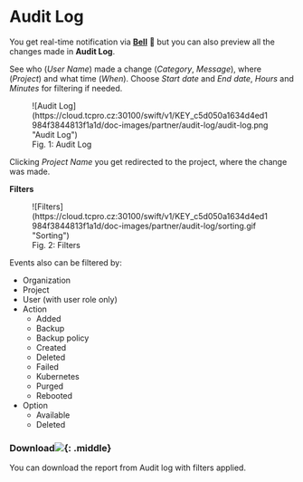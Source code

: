 # **Audit Log**

You get real-time notification via [**Bell**](../dashboard/tables#recent-events) :bell: but you can also preview all the changes made in **Audit Log**.

See who (*User Name*) made a change (*Category*, *Message*), where (*Project*) and what time (*When*). Choose *Start date* and *End date*, *Hours* and *Minutes* for filtering if needed.

<figure markdown>
  ![Audit Log](https://cloud.tcpro.cz:30100/swift/v1/KEY_c5d050a1634d4ed1984f3844813f1a1d/doc-images/partner/audit-log/audit-log.png "Audit Log")
  <figcaption>Fig. 1: Audit Log</figcaption>
</figure>

Clicking *Project Name* you get redirected to the project, where the change was made.

**Filters**

<figure markdown>
  ![Filters](https://cloud.tcpro.cz:30100/swift/v1/KEY_c5d050a1634d4ed1984f3844813f1a1d/doc-images/partner/audit-log/sorting.gif "Sorting")
  <figcaption>Fig. 2: Filters</figcaption>
</figure>

Events also can be filtered by:

* Organization
* Project
* User (with user role only)
* Action
  * Added
  * Backup
  * Backup policy
  * Created
  * Deleted
  * Failed
  * Kubernetes
  * Purged
  * Rebooted
* Option
  * Available
  * Deleted

### Download![](https://cloud.tcpro.cz:30100/swift/v1/KEY_c5d050a1634d4ed1984f3844813f1a1d/doc-images/manager/audit-log/download.png){: .middle}

You can download the report from Audit log with filters applied.
